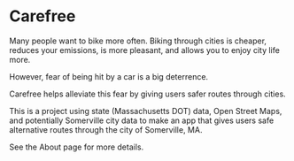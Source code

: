# Carefree
Many people want to bike more often. Biking through cities is cheaper, reduces your emissions, is more pleasant, and allows you to enjoy city life more.

However, fear of being hit by a car is a big deterrence.

Carefree helps alleviate this fear by giving users safer routes through cities.

This is a project using state (Massachusetts DOT) data, Open Street Maps, and potentially Somerville city data to make an app that gives users safe alternative routes through the city of Somerville, MA. 

See the About page for more details.
